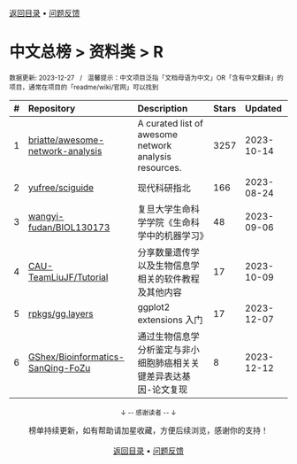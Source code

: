 <a href="https://github.com/GrowingGit/GitHub-Chinese-Top-Charts#github中文排行榜">返回目录</a> • <a href="/content/docs/feedback.md">问题反馈</a>

# 中文总榜 > 资料类 > R
<sub>数据更新: 2023-12-27&nbsp;&nbsp;&nbsp;/&nbsp;&nbsp;&nbsp;温馨提示：中文项目泛指「文档母语为中文」OR「含有中文翻译」的项目，通常在项目的「readme/wiki/官网」可以找到</sub>

|#|Repository|Description|Stars|Updated|
|:-|:-|:-|:-|:-|
|1|[briatte/awesome-network-analysis](https://github.com/briatte/awesome-network-analysis)|A curated list of awesome network analysis resources.|3257|2023-10-14|
|2|[yufree/sciguide](https://github.com/yufree/sciguide)|现代科研指北|166|2023-08-24|
|3|[wangyi-fudan/BIOL130173](https://github.com/wangyi-fudan/BIOL130173)|复旦大学生命科学学院《生命科学中的机器学习》|48|2023-09-06|
|4|[CAU-TeamLiuJF/Tutorial](https://github.com/CAU-TeamLiuJF/Tutorial)|分享数量遗传学以及生物信息学相关的软件教程及其他内容|17|2023-10-09|
|5|[rpkgs/gg.layers](https://github.com/rpkgs/gg.layers)|ggplot2 extensions 入门|17|2023-12-07|
|6|[GShex/Bioinformatics-SanQing-FoZu](https://github.com/GShex/Bioinformatics-SanQing-FoZu)|通过生物信息学分析鉴定与非小细胞肺癌相关关键差异表达基因-论文复现|8|2023-12-12|

<div align="center">
    <p><sub>↓ -- 感谢读者 -- ↓</sub></p>
    榜单持续更新，如有帮助请加星收藏，方便后续浏览，感谢你的支持！
</div>

<br/>

<div align="center"><a href="https://github.com/GrowingGit/GitHub-Chinese-Top-Charts#github中文排行榜">返回目录</a> • <a href="/content/docs/feedback.md">问题反馈</a></div>
